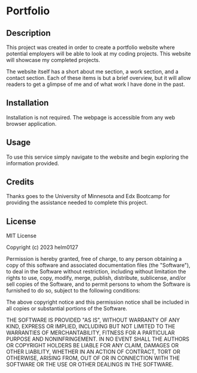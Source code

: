 # Portfolio

## Description

This project was created in order to create a portfolio website where potential employers will be able to look at my coding projects. This website will showcase my completed projects.

The website itself has a short about me section, a work section, and a contact section. Each of these items is but a brief overview, but it will allow readers to get a glimpse of me and of what work I have done in the past.

## Installation

Installation is not required. The webpage is accessible from any web browser application.

## Usage

To use this service simply navigate to the website and begin exploring the information provided.

## Credits

Thanks goes to the University of Minnesota and Edx Bootcamp for providing the assistance needed to complete this project.

## License

MIT License

Copyright (c) 2023 helm0127

Permission is hereby granted, free of charge, to any person obtaining a copy
of this software and associated documentation files (the "Software"), to deal
in the Software without restriction, including without limitation the rights
to use, copy, modify, merge, publish, distribute, sublicense, and/or sell
copies of the Software, and to permit persons to whom the Software is
furnished to do so, subject to the following conditions:

The above copyright notice and this permission notice shall be included in all
copies or substantial portions of the Software.

THE SOFTWARE IS PROVIDED "AS IS", WITHOUT WARRANTY OF ANY KIND, EXPRESS OR
IMPLIED, INCLUDING BUT NOT LIMITED TO THE WARRANTIES OF MERCHANTABILITY,
FITNESS FOR A PARTICULAR PURPOSE AND NONINFRINGEMENT. IN NO EVENT SHALL THE
AUTHORS OR COPYRIGHT HOLDERS BE LIABLE FOR ANY CLAIM, DAMAGES OR OTHER
LIABILITY, WHETHER IN AN ACTION OF CONTRACT, TORT OR OTHERWISE, ARISING FROM,
OUT OF OR IN CONNECTION WITH THE SOFTWARE OR THE USE OR OTHER DEALINGS IN THE
SOFTWARE.
